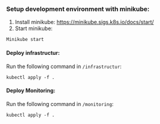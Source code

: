 ### Setup development environment with minikube:


1. Install minikube: https://minikube.sigs.k8s.io/docs/start/
2. Start minikube:
```
Minikube start
```
#### Deploy infrastructur:
Run the following command in `/infrastructur`:
```
kubectl apply -f . 
```

#### Deploy Monitoring:
Run the following command in `/monitoring`:
```
kubectl apply -f . 
```